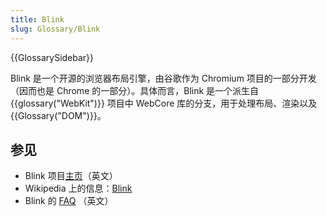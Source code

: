```yaml
---
title: Blink
slug: Glossary/Blink
---
```


{{GlossarySidebar}}

Blink 是一个开源的浏览器布局引擎，由谷歌作为 Chromium 项目的一部分开发（因而也是 Chrome 的一部分）。具体而言，Blink 是一个派生自 {{glossary("WebKit")}} 项目中 WebCore 库的分支，用于处理布局、渲染以及 {{Glossary("DOM")}}。

## 参见

- Blink 项目[主页](https://www.chromium.org/blink)（英文）
- Wikipedia 上的信息：[Blink](https://en.wikipedia.org/wiki/Blink_%28layout_engine%29)
- Blink 的 [FAQ](https://www.chromium.org/blink/developer-faq) （英文）
